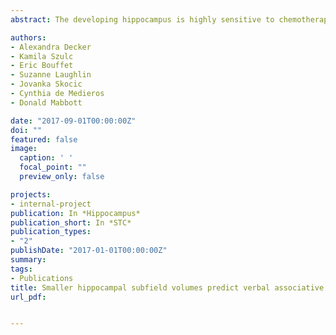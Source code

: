 ```yaml
---
abstract: The developing hippocampus is highly sensitive to chemotherapy and cranial radiation treatments for pediatric cancers, yet little is known about the effects that cancer treatents have on specific hippocampal subfields. Here, we examined hippocampal subfield volumes in 29 pediatric brain tumor survivors treated with cranial radiation and chemotherapy, and 30 healthy developing children and adolescents. We also examined associations between hippocampal subfield volumes and short-term verbal memory. Hippocampal subfields (Cornus Ammonis (CA) 1, CA2-3, dentate gyrus (DG)-CA4, stratum radiatum—lacunosum—moleculare, and subiculum) were segmented using the Multiple Automatically Generated Templates for Different Brains automated segmentation algorithm. Neuropsychological assessment of short-term verbal associative memory was performed in a subset of brain tumor survivors (N = 11) and typically developing children (N = 16), using the Children's Memory Scale or Wechsler's Memory Scale—third edition. Repeated measures analysis of variance showed that pediatric brain tumor survivors had significantly smaller DG-CA4, CA1, CA2-3, and stratum radiatum-lacunosum-moleculare volumes compared with typically developing children. Verbal memory performance was positively related to DG-CA4, CA1, and stratum radiatum-lacunosum-moleculare volumes in pediatric brain tumor survivors. Unlike the brain tumor survivors, there were no associations between subfield volumes and memory in typically developing children and adolescents. These data suggest that specific subfields of the hippocampus may be vulnerable to brain cancer treatments, and may contribute to impaired episodic memory following brain cancer treatment in childhood.

authors:
- Alexandra Decker
- Kamila Szulc
- Eric Bouffet
- Suzanne Laughlin
- Jovanka Skocic
- Cynthia de Medieros
- Donald Mabbott

date: "2017-09-01T00:00:00Z"
doi: ""
featured: false
image:
  caption: ' '
  focal_point: ""
  preview_only: false

projects:
- internal-project
publication: In *Hippocampus*
publication_short: In *STC*
publication_types:
- "2"
publishDate: "2017-01-01T00:00:00Z"
summary: 
tags:
- Publications
title: Smaller hippocampal subfield volumes predict verbal associative memory in pediatric brain tumor survivors (2017)
url_pdf: 


---
```

